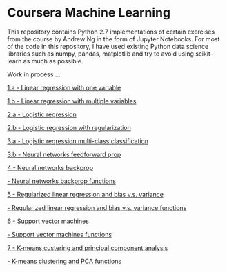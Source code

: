 # Coursera Machine Learning


This repository contains Python 2.7 implementations of certain exercises from the course by Andrew Ng in the form of Jupyter Notebooks. For most of the code in this repository, I have used existing Python data science libraries such as numpy, pandas, matplotlib and try to avoid using scikit-learn as much as possible.

Work in process ...<P>


<A href='http://nbviewer.jupyter.org/github/sametmarasli/machine_learning_andrewng/blob/master/notebooks/1/linear_regression_with_one_variable.ipynb'>1.a - Linear regression with one variable</A><BR>

<A href='http://nbviewer.jupyter.org/github/sametmarasli/machine_learning_andrewng/blob/master/notebooks/1/linear_regression_with_multiple_variables.ipynb'>1.b - Linear regression with multiple variables</A><BR>

<A href='http://nbviewer.jupyter.org/github/sametmarasli/machine_learning_andrewng/blob/master/notebooks/2/Logistic_Regression.ipynb'>2.a - Logistic regression</A><BR>

<A href='http://nbviewer.jupyter.org/github/sametmarasli/machine_learning_andrewng/blob/master/notebooks/2/Logistic_Regression_with_Regularization.ipynb'>2.b - Logistic regression with regularization</A><BR>

<A href='http://nbviewer.jupyter.org/github/sametmarasli/machine_learning_andrewng/blob/master/notebooks/3/logistic _regression_multi-class_classification.ipynb'>3.a - Logistic regression multi-class classification</A><BR>

<A href='http://nbviewer.jupyter.org/github/sametmarasli/machine_learning_andrewng/blob/master/notebooks/3/neural_networks_feedforward_prop.ipynb'>3.b - Neural networks feedforward prop</A><BR>

<A href='http://nbviewer.jupyter.org/github/sametmarasli/machine_learning_andrewng/blob/master/notebooks/4/neural_networks_backprop.ipynb'>4 - Neural networks backprop</A><BR>
 
<A href='https://github.com/sametmarasli/machine_learning_andrewng/blob/master/notebooks/4/ex4_func.py'>	- Neural networks backprop functions</A><BR>

<A href='http://nbviewer.jupyter.org/github/sametmarasli/machine_learning_andrewng/blob/master/notebooks/5/regularized_linear_regression_and_bias-variance.ipynb'>5 - Regularized linear regression and bias v.s. variance</A><BR>

<A href='https://github.com/sametmarasli/machine_learning_andrewng/blob/master/notebooks/5/ex5_func.py'>	- Regularized linear regression and bias v.s. variance functions</A><BR>

<A href='http://nbviewer.jupyter.org/github/sametmarasli/machine_learning_andrewng/blob/master/notebooks/6/support_vector_machines.ipynb'>6 - Support vector machines</A><BR>

<A href='https://github.com/sametmarasli/machine_learning_andrewng/blob/master/notebooks/6/ex6_func.py'>	- Support vector machines functions</A><BR>

<A href='http://nbviewer.jupyter.org/github/sametmarasli/machine_learning_andrewng/blob/master/notebooks/7/kmeans_clustering_and_principal_component_analysis.ipynb'>7 - K-means custering and principal component analysis</A><BR>

<A href='https://github.com/sametmarasli/machine_learning_andrewng/blob/master/notebooks/7/ex7_func.py'>	- K-means clustering and PCA functions</A><BR>